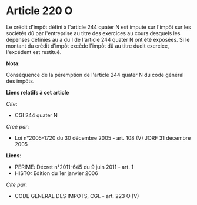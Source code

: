 # Article 220 O

Le crédit d'impôt défini à l'article 244 quater N est imputé sur l'impôt sur les sociétés dû par l'entreprise au titre des
exercices au cours desquels les dépenses définies au a du I de l'article 244 quater N ont été exposées. Si le montant du
crédit d'impôt excède l'impôt dû au titre dudit exercice, l'excédent est restitué.

**Nota:**

Conséquence de la péremption de l'article 244 quater N du code général des impôts.

**Liens relatifs à cet article**

_Cite_:

  - CGI 244 quater N

_Créé par_:

  - Loi n°2005-1720 du 30 décembre 2005 - art. 108 (V) JORF 31 décembre 2005

**Liens**:

  - PERIME: Décret n°2011-645 du 9 juin 2011 - art. 1
  - HISTO: Edition du 1er janvier 2006

_Cité par_:

  - CODE GENERAL DES IMPOTS, CGI. - art. 223 O (V)
